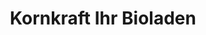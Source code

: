 ---
title: "Kornkraft Ihr Bioladen"
url: /grossenkneten/kornkraft-ihr-bioladen/
shop: Supermarkt
---